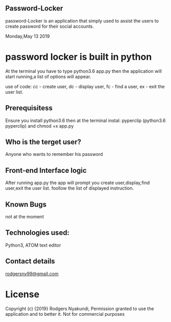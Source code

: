 ## Password-Locker

password-Locker is an application that simply used to assist the users
to create password for their social accounts.

Monday,May 13 2019

# password locker is built in python

At the terminal you have to type python3.6 app.py then the application will start running,a list of options will appear.

use of code: cc - create user, dc - display user, fc - find a user, ex - exit the user list.

## Prerequisitess

Ensure you install python3.6 then at the terminal instal:
pyperclip (python3.6 pyperclip) and
chmod +x app.py

## Who is the terget user?
Anyone who wants to remember his password

## Front-end Interface logic
After running app.py the app will prompt you create user,display,find user,exit the user list. foollow the list of displayed instruction.

## Known Bugs
not at the moment

## Technologies used:
Python3, 
ATOM text editor
## Contact details 
rodgersny99@gmail.com

# License
Copyright (c) {2019} Rodgers Nyakundi, Permission granted to use the application and to better it. Not for commercial purposes





